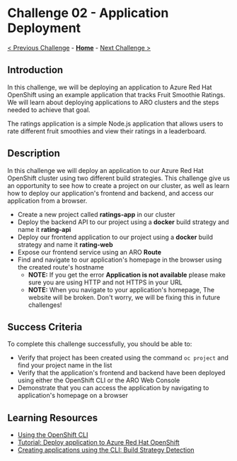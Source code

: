 # Challenge 02 - Application Deployment

[< Previous Challenge](./Challenge-01.md) - **[Home](../README.md)** - [Next Challenge >](./Challenge-03.md)

## Introduction
In this challenge, we will be deploying an application to Azure Red Hat OpenShift using an example application that tracks Fruit Smoothie Ratings. We will learn about deploying applications to ARO clusters and the steps needed to achieve that goal.

The ratings application is a simple Node.js application that allows users to rate different fruit smoothies and view their ratings in a leaderboard.

## Description
In this challenge we will deploy an application to our Azure Red Hat OpenShift cluster using two different build strategies. This challenge give us an opportunity to see how to create a project on our cluster, as well as learn how to deploy our application's frontend and backend, and access our application from a browser.

- Create a new project called **ratings-app** in our cluster
- Deploy the backend API to our project using a **docker** build strategy and name it **rating-api**
- Deploy our frontend application to our project using a **docker** build strategy and name it **rating-web**
- Expose our frontend service using an ARO **Route**
- Find and navigate to our application's homepage in the browser using the created route's hostname
  - **NOTE:** If you get the error **Application is not available** please make sure you are using HTTP and not HTTPS in your URL
  - **NOTE:** When you navigate to your application's homepage, The website will be broken. Don't worry, we will be fixing this in future challenges!

## Success Criteria
To complete this challenge successfully, you should be able to:
- Verify that project has been created using the command `oc project` and find your project name in the list
- Verify that the application's frontend and backend have been deployed using either the OpenShift CLI or the ARO Web Console
- Demonstrate that you can access the application by navigating to application's homepage on a browser

## Learning Resources
- [Using the OpenShift CLI](https://docs.openshift.com/container-platform/4.7/cli_reference/openshift_cli/getting-started-cli.html#cli-using-cli_cli-developer-commands)
- [Tutorial: Deploy application to Azure Red Hat OpenShift](https://docs.microsoft.com/en-us/azure/openshift/howto-deploy-with-s2i)
- [Creating applications using the CLI: Build Strategy Detection](https://docs.openshift.com/container-platform/4.8/applications/creating_applications/creating-applications-using-cli.html#build-strategy-detection)